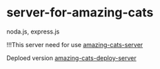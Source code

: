 # server-for-amazing-cats

noda.js, express.js

!!!This server need for use [amazing-cats-server](https://github.com/IharTsykala/amazing-cats)

Deploed version [amazing-cats-deploy-server](https://amazing-cats.herokuapp.com/)
